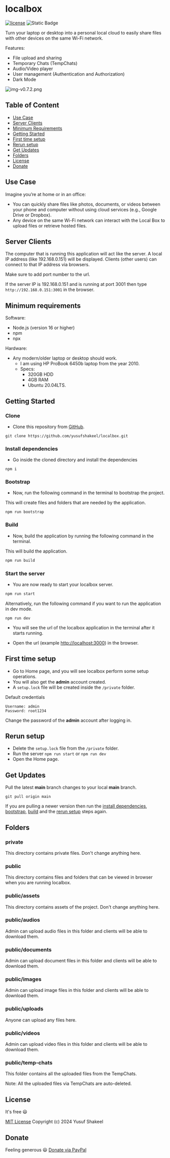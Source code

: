# localbox

[![license](https://img.shields.io/badge/license-MIT-blue.svg)](https://github.com/yusufshakeel/localbox)
![Static Badge](https://img.shields.io/badge/version-v0.8.4-blue)

Turn your laptop or desktop into a personal local cloud to easily share files with 
other devices on the same Wi-Fi network.

Features:
* File upload and sharing
* Temporary Chats (TempChats)
* Audio/Video player
* User management (Authentication and Authorization)
* Dark Mode

![img-v0.7.2.png](public/assets/img-v0.7.2.png)

## Table of Content

* [Use Case](#use-case)
* [Server Clients](#server-clients)
* [Minimum Requirements](#minimum-requirements)
* [Getting Started](#getting-started)
* [First time setup](#first-time-setup)
* [Rerun setup](#rerun-setup)
* [Get Updates](#get-updates)
* [Folders](#folders)
* [License](#license)
* [Donate](#donate)

## Use Case

Imagine you’re at home or in an office:

* You can quickly share files like photos, documents, or videos between your phone and computer without using cloud services (e.g., Google Drive or Dropbox).
* Any device on the same Wi-Fi network can interact with the Local Box to upload files or retrieve hosted files.

## Server Clients

The computer that is running this application will act like the server. A local IP address (like 192.168.0.151)
will be displayed. Clients (other users) can connect to that IP address via browsers.

Make sure to add port number to the url.

If the server IP is 192.168.0.151 and is running at port 3001 then type `http://192.168.0.151:3001` in the browser.

## Minimum requirements

Software:
* Node.js (version 16 or higher)
* npm
* npx

Hardware:
* Any modern/older laptop or desktop should work.
  * I am using HP ProBook 6450b laptop from the year 2010.
  * Specs:
    * 320GB HDD
    * 4GB RAM
    * Ubuntu 20.04LTS.

## Getting Started

### Clone

* Clone this repository from [GitHub](https://github.com/yusufshakeel/localbox).

```shell
git clone https://github.com/yusufshakeel/localbox.git
```

### Install dependencies

* Go inside the cloned directory and install the dependencies

```shell
npm i
```

### Bootstrap

* Now, run the following command in the terminal to bootstrap the project.

This will create files and folders that are needed by the application.

```shell
npm run bootstrap
```

### Build

* Now, build the application by running the following command in the terminal.

This will build the application.

```bash
npm run build
```

### Start the server

* You are now ready to start your localbox server.

```bash
npm run start
```

Alternatively, run the following command if you want to run the application in dev mode.

```shell
npm run dev
```

* You will see the url of the localbox application in the terminal after it starts running.

* Open the url (example [http://localhost:3000](http://localhost:3000)) in the browser.

## First time setup

* Go to Home page, and you will see localbox perform some setup operations.
* You will also get the **admin** account created.
* A `setup.lock` file will be created inside the `/private` folder.

Default credentials
```text
Username: admin
Password: root1234
```
Change the password of the **admin** account after logging in.

## Rerun setup

* Delete the `setup.lock` file from the `/private` folder.
* Run the server `npm run start` or `npm run dev`
* Open the Home page.

## Get Updates

Pull the latest **main** branch changes to your local **main** branch.

```shell
git pull origin main
```

If you are pulling a newer version then run the [install dependencies](#install-dependencies), 
[bootstrap](#bootstrap), [build](#build) and the 
[rerun setup](#rerun-setup) steps again.

## Folders

### private

This directory contains private files. Don't change anything here.

### public

This directory contains files and folders that can be viewed in browser
when you are running localbox.

### public/assets

This directory contains assets of the project. Don't change anything here.

### public/audios

Admin can upload audio files in this folder and clients will be able to download them.

### public/documents

Admin can upload document files in this folder and clients will be able to download them.

### public/images

Admin can upload image files in this folder and clients will be able to download them.

### public/uploads

Anyone can upload any files here.

### public/videos

Admin can upload video files in this folder and clients will be able to download them.

### public/temp-chats

This folder contains all the uploaded files from the TempChats.

Note: All the uploaded files via TempChats are auto-deleted.

## License

It's free :smiley:

[MIT License](https://github.com/yusufshakeel/localbox/blob/main/LICENSE) Copyright (c) 2024 Yusuf Shakeel

## Donate

Feeling generous :smiley: [Donate via PayPal](https://www.paypal.me/yusufshakeel)